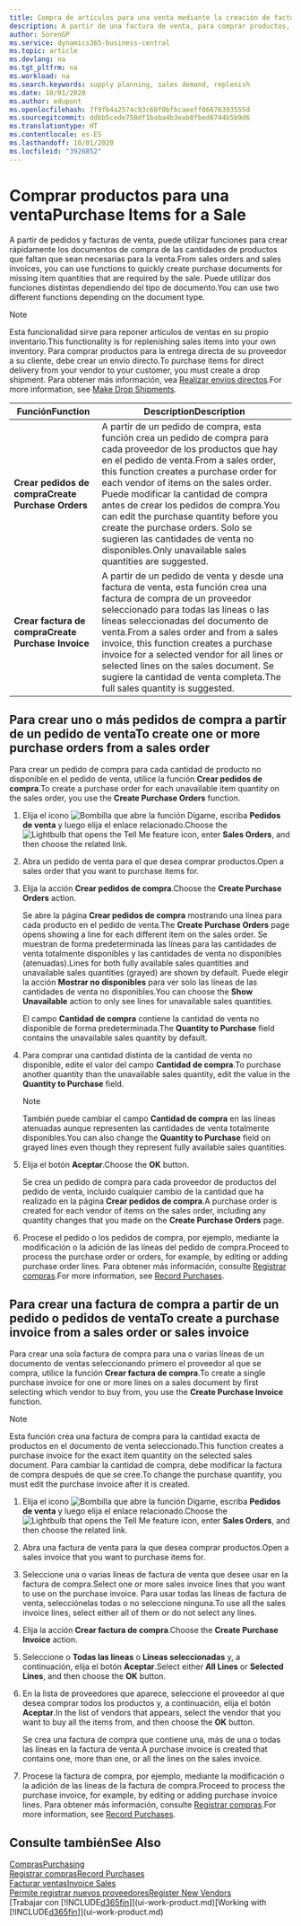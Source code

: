 ```yaml
---
title: Compra de artículos para una venta mediante la creación de facturas de compra | Documentos de Microsoft
description: A partir de una factura de venta, para comprar productos, puede crear una factura de compra de un proveedor.
author: SorenGP
ms.service: dynamics365-business-central
ms.topic: article
ms.devlang: na
ms.tgt_pltfrm: na
ms.workload: na
ms.search.keywords: supply planning, sales demand, replenish
ms.date: 10/01/2020
ms.author: edupont
ms.openlocfilehash: 7f9fb4a2574c93c60f0bfbcaeeff86676393555d
ms.sourcegitcommit: ddbb5cede750df1baba4b3eab8fbed6744b5b9d6
ms.translationtype: HT
ms.contentlocale: es-ES
ms.lasthandoff: 10/01/2020
ms.locfileid: "3926852"
---
```

# <a name="purchase-items-for-a-sale"></a><span data-ttu-id="2e01a-103">Comprar productos para una venta</span><span class="sxs-lookup"><span data-stu-id="2e01a-103">Purchase Items for a Sale</span></span>
<span data-ttu-id="2e01a-104">A partir de pedidos y facturas de venta, puede utilizar funciones para crear rápidamente los documentos de compra de las cantidades de productos que faltan que sean necesarias para la venta.</span><span class="sxs-lookup"><span data-stu-id="2e01a-104">From sales orders and sales invoices, you can use functions to quickly create purchase documents for missing item quantities that are required by the sale.</span></span> <span data-ttu-id="2e01a-105">Puede utilizar dos funciones distintas dependiendo del tipo de documento.</span><span class="sxs-lookup"><span data-stu-id="2e01a-105">You can use two different functions depending on the document type.</span></span>

> [!Note]
> <span data-ttu-id="2e01a-106">Esta funcionalidad sirve para reponer artículos de ventas en su propio inventario.</span><span class="sxs-lookup"><span data-stu-id="2e01a-106">This functionality is for replenishing sales items into your own inventory.</span></span> <span data-ttu-id="2e01a-107">Para comprar productos para la entrega directa de su proveedor a su cliente, debe crear un envío directo.</span><span class="sxs-lookup"><span data-stu-id="2e01a-107">To purchase items for direct delivery from your vendor to your customer, you must create a drop shipment.</span></span> <span data-ttu-id="2e01a-108">Para obtener más información, vea [Realizar envíos directos](sales-how-drop-shipment.md).</span><span class="sxs-lookup"><span data-stu-id="2e01a-108">For more information, see [Make Drop Shipments](sales-how-drop-shipment.md).</span></span>   

|<span data-ttu-id="2e01a-109">Función</span><span class="sxs-lookup"><span data-stu-id="2e01a-109">Function</span></span>|<span data-ttu-id="2e01a-110">Description</span><span class="sxs-lookup"><span data-stu-id="2e01a-110">Description</span></span>|
|--------|-----------|
|<span data-ttu-id="2e01a-111">**Crear pedidos de compra**</span><span class="sxs-lookup"><span data-stu-id="2e01a-111">**Create Purchase Orders**</span></span>|<span data-ttu-id="2e01a-112">A partir de un pedido de compra, esta función crea un pedido de compra para cada proveedor de los productos que hay en el pedido de venta.</span><span class="sxs-lookup"><span data-stu-id="2e01a-112">From a sales order, this function creates a purchase order for each vendor of items on the sales order.</span></span> <span data-ttu-id="2e01a-113">Puede modificar la cantidad de compra antes de crear los pedidos de compra.</span><span class="sxs-lookup"><span data-stu-id="2e01a-113">You can edit the purchase quantity before you create the purchase orders.</span></span> <span data-ttu-id="2e01a-114">Solo se sugieren las cantidades de venta no disponibles.</span><span class="sxs-lookup"><span data-stu-id="2e01a-114">Only unavailable sales quantities are suggested.</span></span>
|<span data-ttu-id="2e01a-115">**Crear factura de compra**</span><span class="sxs-lookup"><span data-stu-id="2e01a-115">**Create Purchase Invoice**</span></span>|<span data-ttu-id="2e01a-116">A partir de un pedido de venta y desde una factura de venta, esta función crea una factura de compra de un proveedor seleccionado para todas las líneas o las líneas seleccionadas del documento de venta.</span><span class="sxs-lookup"><span data-stu-id="2e01a-116">From a sales order and from a sales invoice, this function creates a purchase invoice for a selected vendor for all lines or selected lines on the sales document.</span></span> <span data-ttu-id="2e01a-117">Se sugiere la cantidad de venta completa.</span><span class="sxs-lookup"><span data-stu-id="2e01a-117">The full sales quantity is suggested.</span></span>|

## <a name="to-create-one-or-more-purchase-orders-from-a-sales-order"></a><span data-ttu-id="2e01a-118">Para crear uno o más pedidos de compra a partir de un pedido de venta</span><span class="sxs-lookup"><span data-stu-id="2e01a-118">To create one or more purchase orders from a sales order</span></span>
<span data-ttu-id="2e01a-119">Para crear un pedido de compra para cada cantidad de producto no disponible en el pedido de venta, utilice la función **Crear pedidos de compra**.</span><span class="sxs-lookup"><span data-stu-id="2e01a-119">To create a purchase order for each unavailable item quantity on the sales order, you use the **Create Purchase Orders** function.</span></span>

1. <span data-ttu-id="2e01a-120">Elija el icono ![Bombilla que abre la función Dígame](media/ui-search/search_small.png "Dígame qué desea hacer"), escriba **Pedidos de venta** y luego elija el enlace relacionado.</span><span class="sxs-lookup"><span data-stu-id="2e01a-120">Choose the ![Lightbulb that opens the Tell Me feature](media/ui-search/search_small.png "Tell me what you want to do") icon, enter **Sales Orders**, and then choose the related link.</span></span>
2. <span data-ttu-id="2e01a-121">Abra un pedido de venta para el que desea comprar productos.</span><span class="sxs-lookup"><span data-stu-id="2e01a-121">Open a sales order that you want to purchase items for.</span></span>
3. <span data-ttu-id="2e01a-122">Elija la acción **Crear pedidos de compra**.</span><span class="sxs-lookup"><span data-stu-id="2e01a-122">Choose the **Create Purchase Orders** action.</span></span>

    <span data-ttu-id="2e01a-123">Se abre la página **Crear pedidos de compra** mostrando una línea para cada producto en el pedido de venta.</span><span class="sxs-lookup"><span data-stu-id="2e01a-123">The **Create Purchase Orders** page opens showing a line for each different item on the sales order.</span></span> <span data-ttu-id="2e01a-124">Se muestran de forma predeterminada las líneas para las cantidades de venta totalmente disponibles y las cantidades de venta no disponibles (atenuadas).</span><span class="sxs-lookup"><span data-stu-id="2e01a-124">Lines for both fully available sales quantities and unavailable sales quantities (grayed) are shown by default.</span></span> <span data-ttu-id="2e01a-125">Puede elegir la acción **Mostrar no disponibles** para ver solo las líneas de las cantidades de venta no disponibles.</span><span class="sxs-lookup"><span data-stu-id="2e01a-125">You can choose the **Show Unavailable** action to only see lines for unavailable sales quantities.</span></span>

    <span data-ttu-id="2e01a-126">El campo **Cantidad de compra** contiene la cantidad de venta no disponible de forma predeterminada.</span><span class="sxs-lookup"><span data-stu-id="2e01a-126">The **Quantity to Purchase** field contains the unavailable sales quantity by default.</span></span>
4. <span data-ttu-id="2e01a-127">Para comprar una cantidad distinta de la cantidad de venta no disponible, edite el valor del campo **Cantidad de compra**.</span><span class="sxs-lookup"><span data-stu-id="2e01a-127">To purchase another quantity than the unavailable sales quantity, edit the value in the **Quantity to Purchase** field.</span></span>

    > [!NOTE]  
    >   <span data-ttu-id="2e01a-128">También puede cambiar el campo **Cantidad de compra** en las líneas atenuadas aunque representen las cantidades de venta totalmente disponibles.</span><span class="sxs-lookup"><span data-stu-id="2e01a-128">You can also change the **Quantity to Purchase** field on grayed lines even though they represent fully available sales quantities.</span></span>
5. <span data-ttu-id="2e01a-129">Elija el botón **Aceptar**.</span><span class="sxs-lookup"><span data-stu-id="2e01a-129">Choose the **OK** button.</span></span>

    <span data-ttu-id="2e01a-130">Se crea un pedido de compra para cada proveedor de productos del pedido de venta, incluido cualquier cambio de la cantidad que ha realizado en la página **Crear pedidos de compra**.</span><span class="sxs-lookup"><span data-stu-id="2e01a-130">A purchase order is created for each vendor of items on the sales order, including any quantity changes that you made on the **Create Purchase Orders** page.</span></span>
7. <span data-ttu-id="2e01a-131">Procese el pedido o los pedidos de compra, por ejemplo, mediante la modificación o la adición de las líneas del pedido de compra.</span><span class="sxs-lookup"><span data-stu-id="2e01a-131">Proceed to process the purchase order or orders, for example, by editing or adding purchase order lines.</span></span> <span data-ttu-id="2e01a-132">Para obtener más información, consulte [Registrar compras](purchasing-how-record-purchases.md).</span><span class="sxs-lookup"><span data-stu-id="2e01a-132">For more information, see [Record Purchases](purchasing-how-record-purchases.md).</span></span>


## <a name="to-create-a-purchase-invoice-from-a-sales-order-or-sales-invoice"></a><span data-ttu-id="2e01a-133">Para crear una factura de compra a partir de un pedido o pedidos de venta</span><span class="sxs-lookup"><span data-stu-id="2e01a-133">To create a purchase invoice from a sales order or sales invoice</span></span>
<span data-ttu-id="2e01a-134">Para crear una sola factura de compra para una o varias líneas de un documento de ventas seleccionando primero el proveedor al que se compra, utilice la función **Crear factura de compra**.</span><span class="sxs-lookup"><span data-stu-id="2e01a-134">To create a single purchase invoice for one or more lines on a sales document by first selecting which vendor to buy from, you use the **Create Purchase Invoice** function.</span></span>

> [!NOTE]  
>   <span data-ttu-id="2e01a-135">Esta función crea una factura de compra para la cantidad exacta de productos en el documento de venta seleccionado.</span><span class="sxs-lookup"><span data-stu-id="2e01a-135">This function creates a purchase invoice for the exact item quantity on the selected sales document.</span></span> <span data-ttu-id="2e01a-136">Para cambiar la cantidad de compra, debe modificar la factura de compra después de que se cree.</span><span class="sxs-lookup"><span data-stu-id="2e01a-136">To change the purchase quantity, you must edit the purchase invoice after it is created.</span></span>  

1. <span data-ttu-id="2e01a-137">Elija el icono ![Bombilla que abre la función Dígame](media/ui-search/search_small.png "Dígame qué desea hacer"), escriba **Pedidos de venta** y luego elija el enlace relacionado.</span><span class="sxs-lookup"><span data-stu-id="2e01a-137">Choose the ![Lightbulb that opens the Tell Me feature](media/ui-search/search_small.png "Tell me what you want to do") icon, enter **Sales Orders**, and then choose the related link.</span></span>
2. <span data-ttu-id="2e01a-138">Abra una factura de venta para la que desea comprar productos.</span><span class="sxs-lookup"><span data-stu-id="2e01a-138">Open a sales invoice that you want to purchase items for.</span></span>
3. <span data-ttu-id="2e01a-139">Seleccione una o varias líneas de factura de venta que desee usar en la factura de compra.</span><span class="sxs-lookup"><span data-stu-id="2e01a-139">Select one or more sales invoice lines that you want to use on the purchase invoice.</span></span> <span data-ttu-id="2e01a-140">Para usar todas las líneas de factura de venta, selecciónelas todas o no seleccione ninguna.</span><span class="sxs-lookup"><span data-stu-id="2e01a-140">To use all the sales invoice lines, select either all of them or do not select any lines.</span></span>
4. <span data-ttu-id="2e01a-141">Elija la acción **Crear factura de compra**.</span><span class="sxs-lookup"><span data-stu-id="2e01a-141">Choose the **Create Purchase Invoice** action.</span></span>
5. <span data-ttu-id="2e01a-142">Seleccione o **Todas las líneas** o **Líneas seleccionadas** y, a continuación, elija el botón **Aceptar**.</span><span class="sxs-lookup"><span data-stu-id="2e01a-142">Select either **All Lines** or **Selected Lines**, and then choose the **OK** button.</span></span>  
6. <span data-ttu-id="2e01a-143">En la lista de proveedores que aparece, seleccione el proveedor al que desea comprar todos los productos y, a continuación, elija el botón **Aceptar**.</span><span class="sxs-lookup"><span data-stu-id="2e01a-143">In the list of vendors that appears, select the vendor that you want to buy all the items from, and then choose the **OK** button.</span></span>

    <span data-ttu-id="2e01a-144">Se crea una factura de compra que contiene una, más de una o todas las líneas en la factura de venta.</span><span class="sxs-lookup"><span data-stu-id="2e01a-144">A purchase invoice is created that contains one, more than one, or all the lines on the sales invoice.</span></span>
7. <span data-ttu-id="2e01a-145">Procese la factura de compra, por ejemplo, mediante la modificación o la adición de las líneas de la factura de compra.</span><span class="sxs-lookup"><span data-stu-id="2e01a-145">Proceed to process the purchase invoice, for example, by editing or adding purchase invoice lines.</span></span> <span data-ttu-id="2e01a-146">Para obtener más información, consulte [Registrar compras](purchasing-how-record-purchases.md).</span><span class="sxs-lookup"><span data-stu-id="2e01a-146">For more information, see [Record Purchases](purchasing-how-record-purchases.md).</span></span>

## <a name="see-also"></a><span data-ttu-id="2e01a-147">Consulte también</span><span class="sxs-lookup"><span data-stu-id="2e01a-147">See Also</span></span>
[<span data-ttu-id="2e01a-148">Compras</span><span class="sxs-lookup"><span data-stu-id="2e01a-148">Purchasing</span></span>](purchasing-manage-purchasing.md)  
[<span data-ttu-id="2e01a-149">Registrar compras</span><span class="sxs-lookup"><span data-stu-id="2e01a-149">Record Purchases</span></span>](purchasing-how-record-purchases.md)  
[<span data-ttu-id="2e01a-150">Facturar ventas</span><span class="sxs-lookup"><span data-stu-id="2e01a-150">Invoice Sales</span></span>](sales-how-invoice-sales.md)  
[<span data-ttu-id="2e01a-151">Permite registrar nuevos proveedores</span><span class="sxs-lookup"><span data-stu-id="2e01a-151">Register New Vendors</span></span>](purchasing-how-register-new-vendors.md)  
<span data-ttu-id="2e01a-152">[Trabajar con [!INCLUDE[d365fin](includes/d365fin_md.md)]](ui-work-product.md)</span><span class="sxs-lookup"><span data-stu-id="2e01a-152">[Working with [!INCLUDE[d365fin](includes/d365fin_md.md)]](ui-work-product.md)</span></span>

